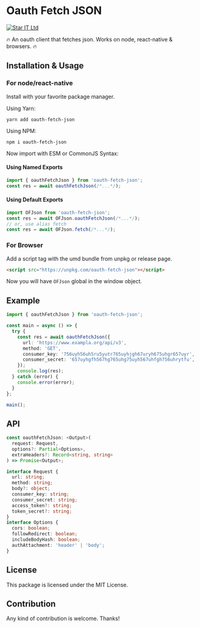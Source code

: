 # Oauth Fetch JSON

[![Star IT Ltd](https://staritltd.com/wp-content/uploads/2019/10/Web_Logo_of_Star_IT_158x80.png)](https://staritltd.com)

🔥 An oauth client that fetches json. Works on node, react-native & browsers. 🔥

## Installation & Usage

### For node/react-native

Install with your favorite package manager.

Using Yarn:

```
yarn add oauth-fetch-json
```

Using NPM:

```
npm i oauth-fetch-json

```

Now import with ESM or CommonJS Syntax:

#### Using Named Exports

```typescript
import { oauthFetchJson } from 'oauth-fetch-json';
const res = await oauthFetchJson(/*...*/);
```

#### Using Default Exports

```typescript
import OFJson from 'oauth-fetch-json';
const res = await OFJson.oauthFetchJson(/*...*/);
// or, use alias fetch
const res = await OFJson.fetch(/*...*/);
```

### For Browser

Add a script tag with the umd bundle from unpkg or release page.

```html
<script src="https://unpkg.com/oauth-fetch-json"></script>
```

Now you will have `OFJson` global in the window object.

## Example

```typescript
import { oauthFetchJson } from 'oauth-fetch-json';

const main = async () => {
  try {
    const res = await oauthFetchJson({
      url: 'https://www.exampla.org/api/v3',
      method: 'GET',
      consumer_key: '756uyh56uh5ru5yutr765uyhjgh67uryh675uhgr657uyr',
      consumer_secret: '657uyhgfh567hg765uhg75uyh567uhfgh756uhrytfu',
    });
    console.log(res);
  } catch (error) {
    console.error(error);
  }
};

main();
```

## API

```typescript
const oauthFetchJson: <Output>(
  request: Request,
  options?: Partial<Options>,
  extraHeaders?: Record<string, string>
) => Promise<Output>;

interface Request {
  url: string;
  method: string;
  body?: object;
  consumer_key: string;
  consumer_secret: string;
  access_token?: string;
  token_secret?: string;
}
interface Options {
  cors: boolean;
  followRedirect: boolean;
  includeBodyHash: boolean;
  authAttachment: 'header' | 'body';
}
```

## License

This package is licensed under the MIT License.

## Contribution

Any kind of contribution is welcome. Thanks!
